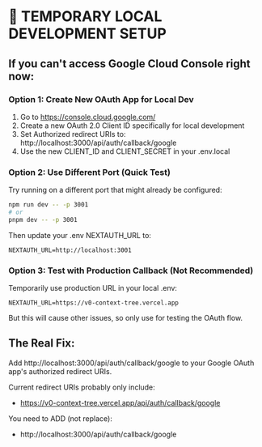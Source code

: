 # 🚨 TEMPORARY LOCAL DEVELOPMENT SETUP

## If you can't access Google Cloud Console right now:

### Option 1: Create New OAuth App for Local Dev
1. Go to https://console.cloud.google.com/
2. Create a new OAuth 2.0 Client ID specifically for local development
3. Set Authorized redirect URIs to: http://localhost:3000/api/auth/callback/google
4. Use the new CLIENT_ID and CLIENT_SECRET in your .env.local

### Option 2: Use Different Port (Quick Test)
Try running on a different port that might already be configured:

```bash
npm run dev -- -p 3001
# or
pnpm dev -- -p 3001
```

Then update your .env NEXTAUTH_URL to:
```
NEXTAUTH_URL=http://localhost:3001
```

### Option 3: Test with Production Callback (Not Recommended)
Temporarily use production URL in your local .env:
```
NEXTAUTH_URL=https://v0-context-tree.vercel.app
```

But this will cause other issues, so only use for testing the OAuth flow.

## The Real Fix:
Add http://localhost:3000/api/auth/callback/google to your Google OAuth app's authorized redirect URIs.

Current redirect URIs probably only include:
- https://v0-context-tree.vercel.app/api/auth/callback/google

You need to ADD (not replace):
- http://localhost:3000/api/auth/callback/google
